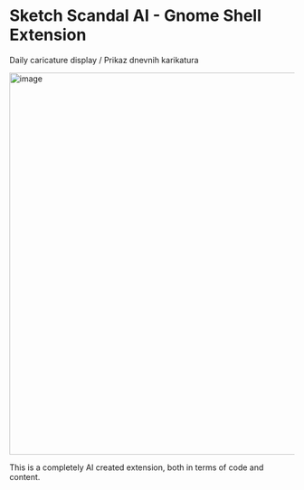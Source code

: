 # Sketch Scandal AI - Gnome Shell Extension
Daily caricature display / Prikaz dnevnih karikatura

<img width="602" height="676" alt="image" src="https://github.com/user-attachments/assets/9952d31d-5a41-4a40-a617-1217d316bbb6" />

This is a completely AI created extension, both in terms of code and content.
